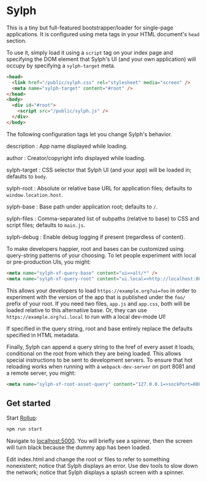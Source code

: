# Sylph

This is a tiny but full-featured bootstrapper/loader for single-page
applications. It is configured using meta tags in your
HTML document's `head` section.

To use it, simply load it using a `script` tag on your
index page and specifying the DOM element that Sylph's UI (and your
own application) will occupy by specifying a `sylph-target` meta.

```html
<head>
  <link href="/public/sylph.css" rel="stylesheet" media="screen" />
  <meta name="sylph-target" content="#root" />
</head>
<body>
  <div id="#root">
    <script src="/public/sylph.js" />
  </div>
</body>
```

The following configuration tags let you change Sylph's behavior.

description
: App name displayed while loading.

author
: Creator/copyright info displayed while loading.

sylph-target
: CSS selector that Sylph UI (and your app) will be loaded in; defaults to `body`.

sylph-root
: Absolute or relative base URL for application files; defaults to `window.location.host`.

sylph-base
: Base path under application root; defaults to `/`.

sylph-files
: Comma-separated list of subpaths (relative to base) to CSS and script files; defaults to `main.js`.

sylph-debug
: Enable debug logging if present (regardless of content).

To make developers happier, root and bases can be customized using query-string
patterns of your choosing. To let people experiment with local or pre-production
UIs, you might:

```html
<meta name="sylph-xf-query-base" content="ui=>alt/*" />
<meta name="sylph-xf-query-root" content="ui.local=>http://localhost:8080" />
```

This allows your developers to load `https://example.org?ui=foo` in order
to experiment with the version of the app that is published under the
`foo/` prefix of your root. If you need two files, `app.js` and `app.css`,
both will be loaded relative to this alternative base. Or, they can
use `https://example.org?ui.local` to run with a local dev-mode UI!

If specified in the query string, root and base entirely replace the
defaults specified in HTML metadata.

Finally, Sylph can append a query string to the href of every
asset it loads, conditional on the root from which they are being
loaded. This allows special instructions to be sent to development
servers. To ensure that hot reloading works when running with a
`webpack-dev-server` on port 8081 and a remote server, you might:

```html
<meta name="sylph-xf-root-asset-query" content="127.0.0.1=>sockPort=8081>
```

## Get started

Start [Rollup](https://rollupjs.org):

```bash
npm run start
```

Navigate to [localhost:5000](http://localhost:5000).
You will briefly see a spinner, then the screen will turn black because
the dummy app has been loaded.

Edit index.html and change the root or files to refer to something
nonexistent; notice that Sylph displays an error. Use dev tools to
slow down the network; notice that Sylph displays a splash screen
with a spinner.
